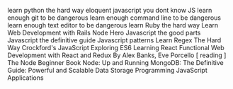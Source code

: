 learn python the hard way
eloquent javascript
you dont know JS
learn enough git to be dangerous
learn enough command line to be dangerous
learn enough text editor to be dangerous
learn Ruby the hard way
Learn Web Development with Rails
Node Hero
Javascript the good parts
Javascript the definitive guide
Javascript patterns
Learn Regex The Hard Way
Crockford's JavaScript 
Exploring ES6
Learning React Functional Web Development with React and Redux By Alex Banks, Eve Porcello [ reading ]
The Node Beginner Book
Node: Up and Running
MongoDB: The Definitive Guide: Powerful and Scalable Data Storage
Programming JavaScript Applications 
